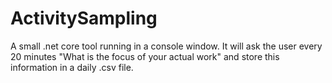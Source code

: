 # ActivitySampling
A small .net core tool running in a console window. It will ask the user every 20 minutes "What is the focus of your actual work" and store this information in a daily .csv file. 
